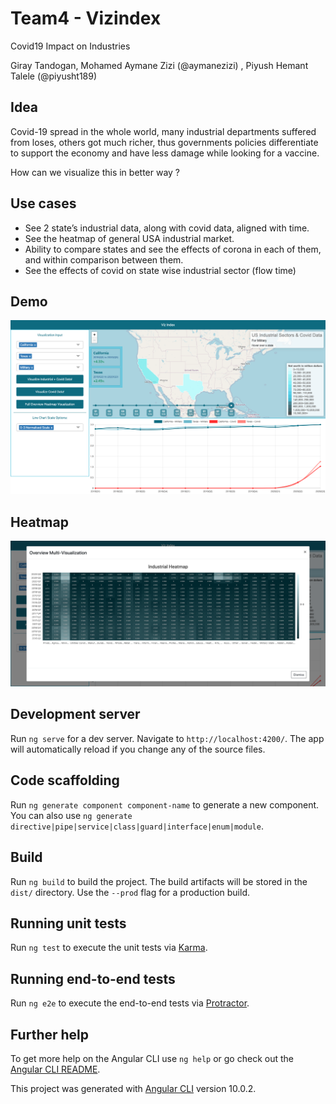 # Team4 - Vizindex

Covid19 Impact on Industries

Giray Tandogan, Mohamed Aymane Zizi (@aymanezizi) , Piyush Hemant Talele (@piyusht189)

## Idea 
Covid-19 spread in the whole world, many industrial departments suffered from loses, others got much richer, thus governments policies differentiate to support the economy and have less damage while looking for a vaccine.

How can we visualize this in better way ? 

## Use cases 
* See 2 state’s industrial data, along with covid data, aligned with time.
* See the heatmap of general USA industrial market.
* Ability to compare states and see the effects of corona in each of them, and within comparison between them.
* See the effects of covid on state wise industrial sector (flow time)

## Demo
![alt text](https://raw.githubusercontent.com/piyusht189/vizindex/main/VizIndex.png)

## Heatmap
![alt text](https://raw.githubusercontent.com/piyusht189/vizindex/main/Vizindex_heatmap.png)

## Development server

Run `ng serve` for a dev server. Navigate to `http://localhost:4200/`. The app will automatically reload if you change any of the source files.

## Code scaffolding

Run `ng generate component component-name` to generate a new component. You can also use `ng generate directive|pipe|service|class|guard|interface|enum|module`.

## Build

Run `ng build` to build the project. The build artifacts will be stored in the `dist/` directory. Use the `--prod` flag for a production build.

## Running unit tests

Run `ng test` to execute the unit tests via [Karma](https://karma-runner.github.io).

## Running end-to-end tests

Run `ng e2e` to execute the end-to-end tests via [Protractor](http://www.protractortest.org/).

## Further help

To get more help on the Angular CLI use `ng help` or go check out the [Angular CLI README](https://github.com/angular/angular-cli/blob/master/README.md).

This project was generated with [Angular CLI](https://github.com/angular/angular-cli) version 10.0.2.
